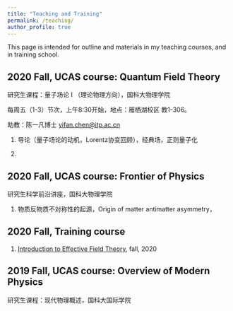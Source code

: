 ```yaml
---
title: "Teaching and Training"
permalink: /teaching/
author_profile: true
---
```


This page is intended for outline and materials in my teaching courses, and in training school.

## 2020 Fall, UCAS course: Quantum Field Theory

研究生课程：量子场论 I （理论物理方向），国科大物理学院

每周五（1-3）节次，上午8:30开始，地点：雁栖湖校区 教1-306。 

助教：陈一凡博士 yifan.chen@itp.ac.cn

1. 导论（量子场论的动机，Lorentz协变回顾），经典场，正则量子化

2. 

## 2020 Fall, UCAS course: Frontier of Physics

研究生科学前沿讲座，国科大物理学院

1. 物质反物质不对称性的起源，Origin of matter antimatter asymmetry，

## 2020 Fall, Training course

1. [Introduction to Effective Field Theory](/teaching/2020-fall-eft), fall, 2020


## 2019 Fall, UCAS course: Overview of Modern Physics

研究生课程：现代物理概述，国科大国际学院

